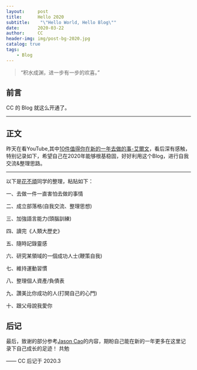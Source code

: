 ```yaml
---
layout:     post
title:      Hello 2020
subtitle:    "\"Hello World, Hello Blog\""
date:       2020-03-22
author:     CC
header-img: img/post-bg-2020.jpg
catalog: true
tags:
    - Blog
---
```


> “积水成渊，进一步有一步的欢喜。”


## 前言

CC 的 Blog 就这么开通了。

<p id = "build"></p>

---

## 正文

昨天在看YouTube,其中[10件值得你在新的一年去做的事-艾爾文](https://www.youtube.com/watch?v=PqWZnNy8XGA&t=781s)，看后深有感触，特别记录如下，希望自己在2020年能够根基稳固，好好利用这个Blog，进行自我交流&整理思路。

---
以下是[花不頑](https://www.youtube.com/channel/UCseZSlAC6aua3GI8Etk6RyQ)同学的整理，粘贴如下：

一、去做一件一直害怕去做的事情

二、成立部落格(自我交流、整理思想)

三、加強語言能力(頭腦訓練)

四、讀完《人類大歷史》

五、隨時記錄靈感

六、研究某領域的一個成功人士(鞭策自我)

七、維持運動習慣

八、整理個人資產/負債表

九、讚美比你成功的人(打開自己的心門)

十、跟父母說我愛你


## 后记

最后，致谢的部分参考[Jason Cao](https://jasoncaocjx.github.io/2019/12/04/%E8%87%B4%E8%B0%A2&%E5%A6%82%E4%BD%95%E5%BF%AB%E9%80%9F%E6%90%AD%E5%BB%BA%E4%B8%AA%E4%BA%BA%E5%8D%9A%E5%AE%A2/)的内容，期盼自己能在新的一年更多在这里记录下自己成长的足迹！
共勉

—— CC 后记于 2020.3


